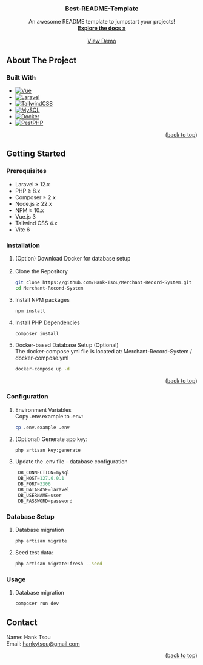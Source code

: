 

<div align="center">

<h3 align="center">Best-README-Template</h3>

  <p align="center">
    An awesome README template to jumpstart your projects!
    <br />
    <a href="https://fluttering-mountain-f82.notion.site/Assessment-Documentation-213c56aa362b80c29dd5ce69e6498bf0"><strong>Explore the docs »</strong></a>
    <br />
    <br />
    <a href="https://merchant-record-system-main-xztxnx.laravel.cloud/login">View Demo</a>
  </p>
</div>


## About The Project

### Built With

* [![Vue][Vue.js]][Vue-url]
* [![Laravel][Laravel.com]][Laravel-url]
* [![TailwindCSS][TailwindCSS.com]][TailwindCSS-url]
* [![MySQL][MySQL.com]][MySQL-url]
* [![Docker][Docker.com]][Docker-url]
* [![PestPHP][PestPHP.com]][PestPHP-url]


<p align="right">(<a href="#readme-top">back to top</a>)</p>



<!-- GETTING STARTED -->
## Getting Started



### Prerequisites
* Laravel ≥ 12.x
* PHP ≥ 8.x
* Composer ≥ 2.x
* Node.js ≥ 22.x
* NPM ≥ 10.x
* Vue.js 3
* Tailwind CSS 4.x
* Vite 6


### Installation

1. (Option) Download Docker for database setup
   <br /><br />
2. Clone the Repository
   ```sh
   git clone https://github.com/Hank-Tsou/Merchant-Record-System.git
   cd Merchant-Record-System
   ```
3. Install NPM packages
   ```sh
   npm install
   ```
4. Install PHP Dependencies
   ```sh
   composer install
   ```
5. Docker-based Database Setup (Optional)<br />
   The docker-compose.yml file is located at: Merchant-Record-System / docker-compose.yml
   ```sh
   docker-compose up -d
   ```

<p align="right">(<a href="#readme-top">back to top</a>)</p>



### Configuration

1. Environment Variables<br />
   Copy .env.example to .env:
   ```sh
   cp .env.example .env
   ```
2. (Optional) Generate app key:
   ```sh
   php artisan key:generate
   ```
3. Update the .env file - database configuration
   ```js
    DB_CONNECTION=mysql
    DB_HOST=127.0.0.1
    DB_PORT=3306
    DB_DATABASE=laravel
    DB_USERNAME=user
    DB_PASSWORD=password
   ```


### Database Setup

1. Database migration
   ```sh
   php artisan migrate
   ```
2. Seed test data:
   ```sh
   php artisan migrate:fresh --seed
   ```
   
### Usage

1. Database migration
   ```sh
   composer run dev
   ```

<!-- CONTACT -->
## Contact

Name: Hank Tsou <br />
Email: hankytsou@gmail.com

<p align="right">(<a href="#readme-top">back to top</a>)</p>




<!-- MARKDOWN LINKS & IMAGES -->
<!-- https://www.markdownguide.org/basic-syntax/#reference-style-links -->
[contributors-shield]: https://img.shields.io/github/contributors/othneildrew/Best-README-Template.svg?style=for-the-badge
[contributors-url]: https://github.com/othneildrew/Best-README-Template/graphs/contributors
[forks-shield]: https://img.shields.io/github/forks/othneildrew/Best-README-Template.svg?style=for-the-badge
[forks-url]: https://github.com/othneildrew/Best-README-Template/network/members
[stars-shield]: https://img.shields.io/github/stars/othneildrew/Best-README-Template.svg?style=for-the-badge
[stars-url]: https://github.com/othneildrew/Best-README-Template/stargazers
[issues-shield]: https://img.shields.io/github/issues/othneildrew/Best-README-Template.svg?style=for-the-badge
[issues-url]: https://github.com/othneildrew/Best-README-Template/issues
[license-shield]: https://img.shields.io/github/license/othneildrew/Best-README-Template.svg?style=for-the-badge
[license-url]: https://github.com/othneildrew/Best-README-Template/blob/master/LICENSE.txt
[linkedin-shield]: https://img.shields.io/badge/-LinkedIn-black.svg?style=for-the-badge&logo=linkedin&colorB=555
[linkedin-url]: https://linkedin.com/in/othneildrew
[product-screenshot]: images/screenshot.png
[Next.js]: https://img.shields.io/badge/next.js-000000?style=for-the-badge&logo=nextdotjs&logoColor=white
[Next-url]: https://nextjs.org/
[React.js]: https://img.shields.io/badge/React-20232A?style=for-the-badge&logo=react&logoColor=61DAFB
[React-url]: https://reactjs.org/
[Vue.js]: https://img.shields.io/badge/Vue.js-35495E?style=for-the-badge&logo=vuedotjs&logoColor=4FC08D
[Vue-url]: https://vuejs.org/
[Angular.io]: https://img.shields.io/badge/Angular-DD0031?style=for-the-badge&logo=angular&logoColor=white
[Angular-url]: https://angular.io/
[Svelte.dev]: https://img.shields.io/badge/Svelte-4A4A55?style=for-the-badge&logo=svelte&logoColor=FF3E00
[Svelte-url]: https://svelte.dev/
[Laravel.com]: https://img.shields.io/badge/Laravel-FF2D20?style=for-the-badge&logo=laravel&logoColor=white
[Laravel-url]: https://laravel.com
[Bootstrap.com]: https://img.shields.io/badge/Bootstrap-563D7C?style=for-the-badge&logo=bootstrap&logoColor=white
[Bootstrap-url]: https://getbootstrap.com
[JQuery.com]: https://img.shields.io/badge/jQuery-0769AD?style=for-the-badge&logo=jquery&logoColor=white
[JQuery-url]: https://jquery.com
[Vue.js]: https://img.shields.io/badge/Vue.js-35495E?style=for-the-badge&logo=vue.js&logoColor=4FC08D
[Vue-url]: https://vuejs.org/

[Laravel.com]: https://img.shields.io/badge/Laravel-F72C1F?style=for-the-badge&logo=laravel&logoColor=white
[Laravel-url]: https://laravel.com/

[TailwindCSS.com]: https://img.shields.io/badge/TailwindCSS-38B2AC?style=for-the-badge&logo=tailwind-css&logoColor=white
[TailwindCSS-url]: https://tailwindcss.com/

[MySQL.com]: https://img.shields.io/badge/MySQL-00758F?style=for-the-badge&logo=mysql&logoColor=white
[MySQL-url]: https://www.mysql.com/

[Docker.com]: https://img.shields.io/badge/Docker-2496ED?style=for-the-badge&logo=docker&logoColor=white
[Docker-url]: https://www.docker.com/

[PestPHP.com]: https://img.shields.io/badge/Pest%20PHP-800080?style=for-the-badge&logo=php&logoColor=white
[PestPHP-url]: https://pestphp.com/
